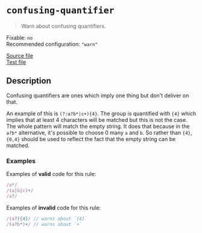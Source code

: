 # `confusing-quantifier`

> Warn about confusing quantifiers.

Fixable: `no` <br> Recommended configuration: `"warn"`

<!-- prettier-ignore -->
[Source file](https://github.com/RunDevelopment/eslint-plugin-clean-regex/blob/master/lib/rules/confusing-quantifier.js) <br> [Test file](https://github.com/RunDevelopment/eslint-plugin-clean-regex/blob/master/tests/lib/rules/confusing-quantifier.js)

## Description

Confusing quantifiers are ones which imply one thing but don't deliver on that.

An example of this is `(?:a?b*|c+){4}`. The group is quantified with `{4}` which
implies that at least 4 characters will be matched but this is not the case. The
whole pattern will match the empty string. It does that because in the `a?b*`
alternative, it's possible to choose 0 many `a` and `b`. So rather than `{4}`,
`{0,4}` should be used to reflect the fact that the empty string can be matched.

### Examples

Examples of **valid** code for this rule:

<!-- prettier-ignore -->
```js
/a*/
/(a|b|c)+/
/a?/
```

Examples of **invalid** code for this rule:

<!-- prettier-ignore -->
```js
/(a?){4}/ // warns about `{4}`
/(a?b*)+/ // warns about `+`
```
